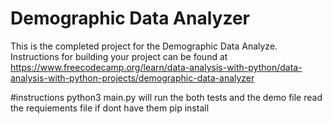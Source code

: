 # Demographic Data Analyzer

This is the completed project for the Demographic Data Analyze. Instructions for building your project can be found at https://www.freecodecamp.org/learn/data-analysis-with-python/data-analysis-with-python-projects/demographic-data-analyzer

#instructions
python3 main.py will run the both tests and the demo file
read the requiements file if dont have them pip install